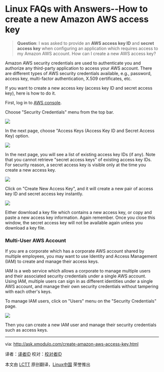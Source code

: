 Linux FAQs with Answers--How to create a new Amazon AWS access key
================================================================================
> **Question**: I was asked to provide an **AWS access key ID** and **secret access key** when configuring an application which requires access to my Amazon AWS account. How can I create a new AWS access key? 

Amazon AWS security credentials are used to authenticate you and authorize any third-party application to access your AWS account. There are different types of AWS security credentials available, e.g., password, access key, multi-factor authentication, X.509 certificates, etc.

If you want to create a new access key (access key ID and secret access key), here is how to do it.

First, log in to [AWS console][1].

Choose "Security Credentials" menu from the top bar.

![](https://farm4.staticflickr.com/3855/14987093969_b106406596_o.png)

In the next page, choose "Access Keys (Access Key ID and Secret Access Key) option.

![](https://farm6.staticflickr.com/5584/15173842295_6110021f8f_z.jpg)

In the next page, you will see a list of existing access key IDs (if any). Note that you cannot retrieve "secret access keys" of existing access key IDs. For security reason, a secret access key is visible only at the time you create a new access key.

![](https://farm4.staticflickr.com/3897/15150859306_cd25d519be_o.png)

Click on "Create New Access Key", and it will create a new pair of access key ID and secret access key instantly.

![](https://farm4.staticflickr.com/3919/14987346068_232e8c73cd_z.jpg)

Either download a key file which contains a new access key, or copy and paste a new access key information. Again remember. Once you close this window, the secret access key will not be available again unless you download a key file.

### Multi-User AWS Account ###

If you are a corporate which has a corporate AWS account shared by multiple employees, you may want to use Identity and Access Management (IAM) to create and manage their access keys.

IAM is a web service which allows a corporate to manage multiple users and their associated security credentials under a single AWS account. Using IAM, multiple users can sign in as different identities under a single AWS account, and manage their own security credentials without tampering with each other's keys.

To manage IAM users, click on "Users" menu on the "Security Credentials" page.

![](https://farm6.staticflickr.com/5589/14987486468_a9120b1f8e_z.jpg)

Then you can create a new IAM user and manage their security credentials such as access keys.

--------------------------------------------------------------------------------

via: http://ask.xmodulo.com/create-amazon-aws-access-key.html

译者：[译者ID](https://github.com/译者ID)
校对：[校对者ID](https://github.com/校对者ID)

本文由 [LCTT](https://github.com/LCTT/TranslateProject) 原创翻译，[Linux中国](http://linux.cn/) 荣誉推出

[1]:http://aws.amazon.com/console/
